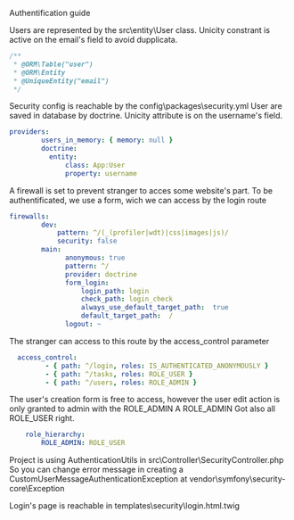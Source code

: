 Authentification guide

Users are represented by the src\entity\User class. Unicity constrant is active on the email's field to avoid dupplicata.
```php
/**
 * @ORM\Table("user")
 * @ORM\Entity
 * @UniqueEntity("email")
 */
```
Security config is reachable by the config\packages\security.yml 
User are saved in database by doctrine. Unicity attribute is on the username's field.

```yaml
providers:
        users_in_memory: { memory: null }
        doctrine:
          entity:
              class: App:User
              property: username
```		  


A firewall is set to prevent stranger to acces some website's part. To be authentificated, we use a form, wich we can access by the login route


```yaml
firewalls:
        dev:
            pattern: ^/(_(profiler|wdt)|css|images|js)/
            security: false
        main:
              anonymous: true
              pattern: ^/
              provider: doctrine
              form_login:
                  login_path: login
                  check_path: login_check
                  always_use_default_target_path:  true
                  default_target_path:  /
              logout: ~

```			  
The stranger can access to this route by the access_control parameter

```yaml
  access_control:
         - { path: ^/login, roles: IS_AUTHENTICATED_ANONYMOUSLY }
	     - { path: ^/tasks, roles: ROLE_USER }
         - { path: ^/users, roles: ROLE_ADMIN }

```
The user's creation form is free to access, however the user edit action is only granted to admin with the ROLE_ADMIN
A ROLE_ADMIN Got also all ROLE_USER right.

```yaml
    role_hierarchy:
        ROLE_ADMIN: ROLE_USER

```
Project is using AuthenticationUtils in src\Controller\SecurityController.php
So you can change error message in creating a CustomUserMessageAuthenticationException at vendor\symfony\security-core\Exception

Login's page is reachable in templates\security\login.html.twig
		
